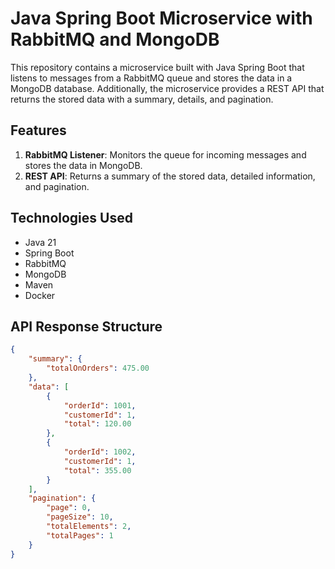 # Java Spring Boot Microservice with RabbitMQ and MongoDB

This repository contains a microservice built with Java Spring Boot that listens to messages from a RabbitMQ queue and stores the data in a MongoDB database. Additionally, the microservice provides a REST API that returns the stored data with a summary, details, and pagination.

## Features

1. **RabbitMQ Listener**: Monitors the queue for incoming messages and stores the data in MongoDB.
2. **REST API**: Returns a summary of the stored data, detailed information, and pagination.

## Technologies Used

- Java 21
- Spring Boot
- RabbitMQ
- MongoDB
- Maven
- Docker

## API Response Structure

```json
{
	"summary": {
		"totalOnOrders": 475.00
	},
	"data": [
		{
			"orderId": 1001,
			"customerId": 1,
			"total": 120.00
		},
		{
			"orderId": 1002,
			"customerId": 1,
			"total": 355.00
		}
	],
	"pagination": {
		"page": 0,
		"pageSize": 10,
		"totalElements": 2,
		"totalPages": 1
	}
}
```

